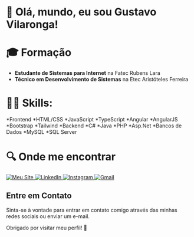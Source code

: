 # 👋 Olá, mundo, eu sou Gustavo Vilaronga!

# 🎓 Formação
- <b>Estudante de Sistemas para Internet</b> na Fatec Rubens Lara
- <b>Técnico em Desenvolvimento de Sistemas</b> na Etec Aristóteles Ferreira
  
# 👩‍💻 Skills:
*Frontend
*HTML/CSS
*JavaScript
*TypeScript
*Angular
*AngularJS
*Bootstrap
*Tailwind
*Backend
*C#
*Java
*PHP
*Asp.Net
*Bancos de Dados
*MySQL
*SQL Server


# 🔍 Onde me encontrar
<p>
  <a href="https://www.gustavo-vilaronga.com.br" target="_blank">
    <img src="https://img.shields.io/badge/%20Meu%20Site-6f42c1?style=for-the-badge&logo=firefox-browser&logoColor=white" alt="Meu Site">
  </a>
  <a href="https://www.linkedin.com/in/gustavo-negrão" target="_blank">
    <img src="https://img.shields.io/badge/💻%20LinkedIn-0A66C2?style=for-the-badge&logo=linkedin&logoColor=white" alt="LinkedIn">
  </a>
  <a href="https://www.instagram.com/gug4_negrao/profilecard/?igsh=MXUwbnNmajgwc2cxdg==" target="_blank">
    <img src="https://img.shields.io/badge/%20Instagram-E4405F?style=for-the-badge&logo=instagram&logoColor=white" alt="Instagram">
  </a>
  <a href="mailto:guieguganegrao@gmail.com">
    <img src="https://img.shields.io/badge/%20Gmail-D14836?style=for-the-badge&logo=gmail&logoColor=white" alt="Gmail">
  </a>
</p>


## Entre em Contato
Sinta-se à vontade para entrar em contato comigo através das minhas redes sociais ou enviar um e-mail.

Obrigado por visitar meu perfil! 🚀
